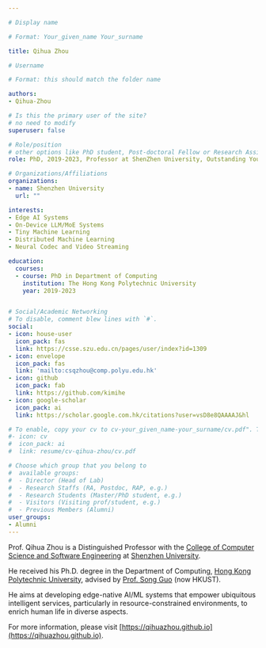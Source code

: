 ```yaml
---

# Display name

# Format: Your_given_name Your_surname 

title: Qihua Zhou

# Username

# Format: this should match the folder name

authors:
- Qihua-Zhou

# Is this the primary user of the site?
# no need to modify 
superuser: false

# Role/position
# other options like PhD student, Post-doctoral Fellow or Research Assistant, e.g..
role: PhD, 2019-2023, Professor at ShenZhen University, Outstanding Young Talents Program (Overseas)

# Organizations/Affiliations
organizations:
- name: Shenzhen University
  url: ""

interests:
- Edge AI Systems
- On-Device LLM/MoE Systems
- Tiny Machine Learning
- Distributed Machine Learning
- Neural Codec and Video Streaming

education:
  courses:
  - course: PhD in Department of Computing
    institution: The Hong Kong Polytechnic University 
    year: 2019-2023


# Social/Academic Networking
# To disable, comment blew lines with `#`.
social:
- icon: house-user
  icon_pack: fas
  link: https://csse.szu.edu.cn/pages/user/index?id=1309
- icon: envelope
  icon_pack: fas
  link: 'mailto:csqzhou@comp.polyu.edu.hk'
- icon: github
  icon_pack: fab
  link: https://github.com/kimihe
- icon: google-scholar
  icon_pack: ai
  link: https://scholar.google.com.hk/citations?user=vsD8e8QAAAAJ&hl

# To enable, copy your cv to cv-your_given_name-your_surname/cv.pdf". To disable, comment blew lines with `#`.
#- icon: cv
#  icon_pack: ai
#  link: resume/cv-qihua-zhou/cv.pdf

# Choose which group that you belong to
#  available groups:
#  - Director (Head of Lab)
#  - Research Staffs (RA, Postdoc, RAP, e.g.)
#  - Research Students (Master/PhD student, e.g.)
#  - Visitors (Visiting prof/student, e.g.)
#  - Previous Members (Alumni)
user_groups:
- Alumni
---
```


Prof. Qihua Zhou is a Distinguished Professor with the [College of Computer Science and Software Engineering](https://csse.szu.edu.cn/pages/user/index?id=1309) at [Shenzhen University](https://www.szu.edu.cn/). 

He received his Ph.D. degree in the Department of Computing, [Hong Kong Polytechnic University](https://www.polyu.edu.hk/), advised by [Prof. Song Guo](https://cse.hkust.edu.hk/admin/people/faculty/profile/songguo) (now HKUST).

He aims at developing edge-native AI/ML systems that empower ubiquitous intelligent services, particularly in resource-constrained environments, to enrich human life in diverse aspects.

For more information, please visit [https://qihuazhou.github.io](https://qihuazhou.github.io).